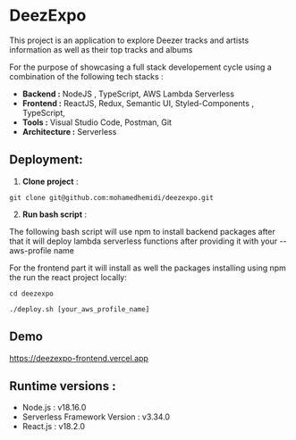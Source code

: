 # DeezExpo
This project is an application to explore Deezer tracks and artists information
as well as their top tracks and albums

For the purpose of showcasing a full stack developement cycle using a combination of the following tech stacks :

- **Backend :** NodeJS , TypeScript, AWS Lambda Serverless
- **Frontend :** ReactJS, Redux, Semantic UI, Styled-Components , TypeScript,
- **Tools :** Visual Studio Code, Postman, Git
- **Architecture :** Serverless

## Deployment:

1. **Clone project** :
    
   
  
```
git clone git@github.com:mohamedhemidi/deezexpo.git
```

2. **Run bash script** :
   
  
The following bash script will use npm to install backend packages after that it will deploy lambda serverless functions after providing it with your --aws-profile name 

For the frontend part it will install as well the packages installing using npm the run the react project locally:

```
cd deezexpo

./deploy.sh [your_aws_profile_name]
```

## Demo

https://deezexpo-frontend.vercel.app


## Runtime versions :

- Node.js : v18.16.0
- Serverless Framework Version : v3.34.0
- React.js : v18.2.0